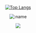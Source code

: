<div align="center">

[![Top Langs](https://github-readme-stats.vercel.app/api/top-langs/?username=smallfawn&layout=compact)](https://github.com/smallfawn)

![:name](https://count.getloli.com/get/@smallfawn)

<!-- Snake Code Contribution Map 贪吃蛇代码贡献图 -->
  <img src="https://cdn.jsdelivr.net/gh/sun0225SUN/sun0225SUN/profile-snake-contrib/github-contribution-grid-snake-dark.svg" />
  
</div>
